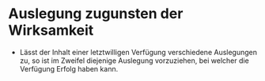 # Auslegung zugunsten der Wirksamkeit

- Lässt der Inhalt einer letztwilligen Verfügung verschiedene Auslegungen zu, so ist im Zweifel diejenige Auslegung vorzuziehen, bei welcher die Verfügung Erfolg haben kann.

